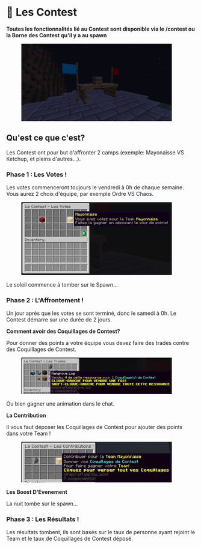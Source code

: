# 🎏 Les Contest

**Toutes les fonctionnalités lié au Contest sont disponible via le /contest ou la Borne des Contest qu'il y a au spawn**
<figure><img src="../.gitbook/assets/borne_contest.png" alt="" width=400></figure>

## Qu'est ce que c'est?
Les Contest ont pour but d'affronter 2 camps (exemple: Mayonaisse VS Ketchup, et pleins d'autres...).

### Phase 1 : Les Votes !
Les votes commenceront toujours le vendredi à 0h de chaque semaine. Vous aurez 2 choix d'équipe, par exemple Ordre VS Chaos.
<figure><img src="../.gitbook/assets/vote_contest.png" alt="" width=400></figure>
Le soleil commence à tomber sur le Spawn...

### Phase 2 : L'Affrontement ! 
Un jour après que les votes se sont terminé, donc le samedi à 0h. Le Contest démarre sur une durée de 2 jours.

**Comment avoir des Coquillages de Contest?**

Pour donner des points à votre équipe vous devez faire des trades contre des Coquillages de Contest.
<figure><img src="../.gitbook/assets/trade_contest.png" alt="" width=400></figure>
Ou bien gagner une animation dans le chat.


**La Contribution**


Il vous faut déposer les Coquillages de Contest pour ajouter des points dans votre Team ! 
<figure><img src="../.gitbook/assets/contribution_contest.png" alt="" width=400></figure>

**Les Boost D'Evenement**


La nuit tombe sur le spawn...

### Phase 3 : Les Résultats !
Les résultats tombent, ils sont basés sur le taux de personne ayant rejoint le Team et le taux de Coquillages de Contest déposé.


